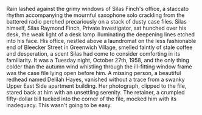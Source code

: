 Rain lashed against the grimy windows of Silas Finch's office, a staccato rhythm accompanying the mournful saxophone solo crackling from the battered radio perched precariously on a stack of dusty case files.  Silas himself, Silas Raymond Finch, Private Investigator, sat hunched over his desk, the weak light of a desk lamp illuminating the deepening lines etched into his face. His office, nestled above a laundromat on the less fashionable end of Bleecker Street in Greenwich Village,  smelled faintly of stale coffee and desperation, a scent Silas had come to consider comforting in its familiarity.  It was a Tuesday night, October 27th, 1958, and the only thing colder than the autumn wind whistling through the ill-fitting window frame was the case file lying open before him. A missing person, a beautiful redhead named Delilah Hayes, vanished without a trace from a swanky Upper East Side apartment building.  Her photograph, clipped to the file, stared back at him with an unsettling serenity.  The retainer, a crumpled fifty-dollar bill tucked into the corner of the file, mocked him with its inadequacy.  This wasn't going to be easy.
